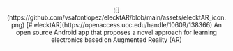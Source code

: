 <p align="center">
![](https://github.com/vsafontlopez/elecktAR/blob/main/assets/elecktAR_icon.png)
[# elecktAR](https://openaccess.uoc.edu/handle/10609/138366)
An open source Android app that proposes a novel approach for learning electronics based on Augmented Reality (AR)
</p>

